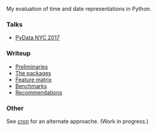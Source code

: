 My evaluation of time and date representations in Python.

### Talks

- [PyData NYC 2017](https://alexhsamuel.github.io/pytime/talk/index.html)

### Writeup

- [Preliminaries](preliminaries.md)
- [The packages](packages.md)
- [Feature matrix](feature-matrix.md)
- [Benchmarks](benchmarks.md)
- [Recommendations](recommendations.md)

### Other

See [cron](https://github.com/alexhsamuel/cron) for an alternate approache.
(Work in progress.)

